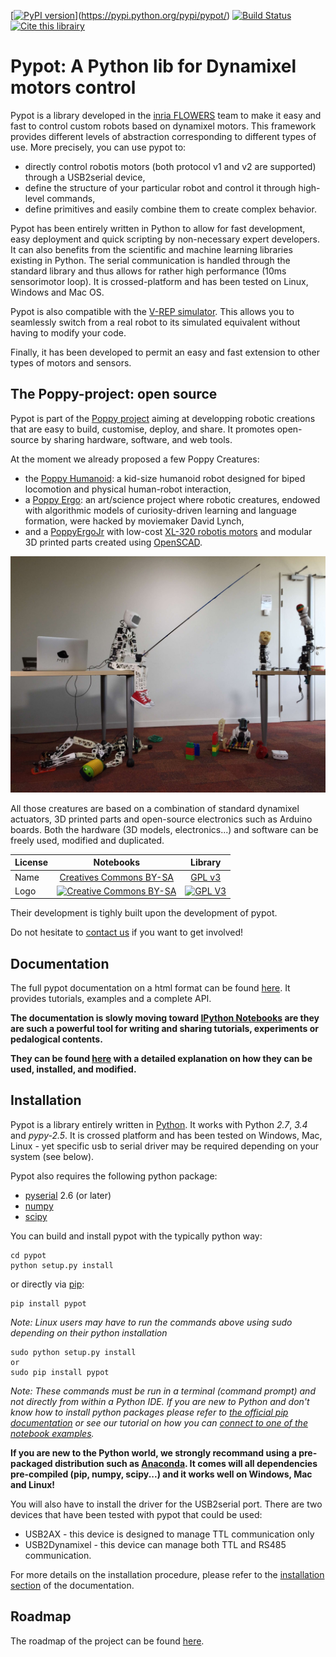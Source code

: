 [[![PyPI version](https://badge.fury.io/py/pypot.svg)](https://badge.fury.io/py/pypot)](https://pypi.python.org/pypi/pypot/)
[![Build Status](https://travis-ci.org/poppy-project/pypot.svg?branch=master)](https://travis-ci.org/poppy-project/pypot) [![Cite this librairy](https://zenodo.org/badge/3914/poppy-project/pypot.png)](http://zenodo.org/record/13941)

# Pypot: A Python lib for Dynamixel motors control #

Pypot is a library developed in the [inria FLOWERS](https://flowers.inria.fr/) team to make it easy and fast to control custom robots based on dynamixel motors. This framework provides different levels of abstraction corresponding to different types of use. More precisely, you can use pypot to:

* directly control robotis motors (both protocol v1 and v2 are supported) through a USB2serial device,
* define the structure of your particular robot and control it through high-level commands,
* define primitives and easily combine them to create complex behavior.

Pypot has been entirely written in Python to allow for fast development, easy deployment and quick scripting by non-necessary expert developers. It can also benefits from the scientific and machine learning libraries existing in Python. The serial communication is handled through the standard library and thus allows for rather high performance (10ms sensorimotor loop). It is crossed-platform and has been tested on Linux, Windows and Mac OS.

Pypot is also compatible with the [V-REP simulator](http://www.coppeliarobotics.com). This allows you to seamlessly switch from a real robot to its simulated equivalent without having to modify your code.

Finally, it has been developed to permit an easy and fast extension to other types of motors and sensors.

## The Poppy-project: open source ##

Pypot is part of the [Poppy project](http://www.poppy-project.org) aiming at developping robotic creations that are easy to build, customise, deploy, and share. It promotes open-source by sharing hardware, software, and web tools.

At the moment we already proposed a few Poppy Creatures:

* the [Poppy Humanoid](https://github.com/poppy-project/poppy-humanoid): a kid-size humanoid robot designed for biped locomotion and physical human-robot interaction,
* a [Poppy Ergo](https://www.poppy-project.org/project/mathematics-a-beautiful-elsewhere/): an art/science project where robotic creatures, endowed with algorithmic models of curiosity-driven learning and language formation, were hacked by moviemaker David Lynch,
* and a [PoppyErgoJr](https://github.com/poppy-project/poppy-ergo-jr) with low-cost [XL-320 robotis motors](http://support.robotis.com/en/product/dynamixel/xl-series/xl-320.htm) and modular 3D printed parts created using [OpenSCAD](https://github.com/openscad/openscad/).

![Poppy Humanoid](./doc/poppy-creatures.jpg)

All those creatures are based on a combination of standard dynamixel actuators, 3D printed parts and open-source electronics such as Arduino boards. Both the hardware (3D models, electronics...) and software can be freely used, modified and duplicated.

  License     |     Notebooks    |   Library      |
| ----------- | :-------------: | :-------------: |
| Name  | [Creatives Commons BY-SA](http://creativecommons.org/licenses/by-sa/4.0/)  |[GPL v3](http://www.gnu.org/licenses/gpl.html)  |
| Logo  | [![Creative Commons BY-SA](https://i.creativecommons.org/l/by-sa/4.0/88x31.png) ](http://creativecommons.org/licenses/by-sa/4.0/)  |[![GPL V3](https://www.gnu.org/graphics/gplv3-88x31.png)](http://www.gnu.org/licenses/gpl.html)  |

Their development is tighly built upon the development of pypot.

Do not hesitate to [contact us](https://forum.poppy-project.org) if you want to get involved!

## Documentation ##

The full pypot documentation on a html format can be found [here](http://poppy-project.github.io/pypot/). It provides tutorials, examples and a complete API.

**The documentation is slowly moving toward [IPython Notebooks](http://ipython.org/notebook.html) are they are such a powerful tool for writing and sharing tutorials, experiments or pedalogical contents.**

**They can be found [here](https://github.com/poppy-project/pypot/tree/master/samples/notebooks#notebooks-everywhere) with a detailed explanation on how they can be used, installed, and modified.**

## Installation ##

Pypot is a library entirely written in [Python](https://www.python.org). It works with Python *2.7*, *3.4* and *pypy-2.5*. It is crossed platform and has been tested on Windows, Mac, Linux - yet specific usb to serial driver may be required depending on your system (see below).

Pypot also requires the following python package:
* [pyserial](http://pyserial.sourceforge.net) 2.6 (or later)
* [numpy](http://www.numpy.org)
* [scipy](http://www.scipy.org/)

You can build and install pypot with the typically python way:

    cd pypot
    python setup.py install

or directly via [pip](https://pip.pypa.io/en/latest/index.html):

    pip install pypot

*Note: Linux users may have to run the commands above using sudo depending on their python installation*

    sudo python setup.py install
    or
    sudo pip install pypot

*Note: These commands must be run in a terminal (command prompt) and not directly from within a Python IDE. If you are new to Python and don't know how to install python packages please refer to [the official pip documentation](https://pip.pypa.io/en/latest/index.html) or see our tutorial on how you can [connect to one of the notebook examples](https://github.com/poppy-project/pypot/blob/master/samples/notebooks/readme.md#ipython-notebooks-everywhere).*

**If you are new to the Python world, we strongly recommand using a pre-packaged distribution such as  [Anaconda](http://continuum.io/downloads). It comes will all dependencies pre-compiled (pip, numpy, scipy...) and it works well on Windows, Mac and Linux!**

You will also have to install the driver for the USB2serial port. There are two devices that have been tested with pypot that could be used:

* USB2AX - this device is designed to manage TTL communication only
* USB2Dynamixel - this device can manage both TTL and RS485 communication.

For more details on the installation procedure, please refer to the [installation section](http://poppy-project.github.io/pypot/intro.html#installation) of the documentation.

## Roadmap ##

The roadmap of the project can be found [here](https://github.com/poppy-project/pypot/blob/master/roadmap.md).


